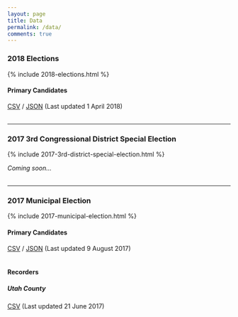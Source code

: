 ```yaml
---
layout: page
title: Data
permalink: /data/
comments: true
---
```


### 2018 Elections

{% include 2018-elections.html %}

#### Primary Candidates
[CSV](http://electionsutah.org/data/2018/primary/candidates.csv) / [JSON](http://electionsutah.org/data/2018/primary/candidates.json) (Last updated 1 April 2018)
<br><br>
<hr>

### 2017 3rd Congressional District Special Election

{% include 2017-3rd-district-special-election.html %}

_Coming soon..._
<br><br>
<hr>

### 2017 Municipal Election

{% include 2017-municipal-election.html %}

#### Primary Candidates
[CSV](http://electionsutah.org/data/2017/primary/candidates.csv) / [JSON](http://electionsutah.org/data/2017/primary/candidates.json) (Last updated 9 August 2017)
<br><br>

#### Recorders
##### Utah County
[CSV](http://electionsutah.org/data/2017-utah-county-city-recorders.csv) (Last updated 21 June 2017)
